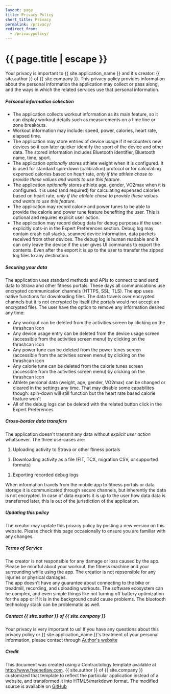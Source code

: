 ```yaml
---
layout: page
title: Privacy Policy
short_title: Privacy
permalink: /privacy/
redirect_from:
  - /privacypolicy/
---
```


<h1 class="page-title">{{ page.title | escape }}</h1>

<div class="section">
  <div class="row">
    <div class="col s12">
      Your privacy is important to {{ site.application_name }} and it's creator: {{ site.author }} of {{ site.company }}. This privacy policy provides information about the personal information the application may collect or pass along, and the ways in which the related services use that personal information.
    </div>
  </div>
</div>

<div class="divider"></div>

<div class="section">
  <h5>Personal information collection</h5>

  <div class="row">
    <div class="col s12">
      <ul>
        <li>The application collects workout information as its main feature, so it can display workout details such as measurements on a time line or zone breakouts.</li>
        <li>Workout information may include: speed, power, calories, heart rate, elapsed time.</li>
        <li>The application may store entries of device usage if it encounters new devices so it can later quicker identify the sport of the device and other data. The stored information includes Bluetooth identifier, Bluetooth name, time, sport.</li>
        <li>The application <em>optionally</em> stores athlete weight when it is configured. It is used for standard spin-down (calibration) protocol or for calculating expensed calories based on heart rate, <em>only if the athlete chose to provide these values and wants to use this feature</em>.</li>
        <li>The application <em>optionally</em> stores athlete age, gender, VO2max when it is configured. It is used (and required) for calculating expensed calories based on heart rate, <em>only if the athlete chose to provide these values and wants to use this feature</em>.</li>
        <li>The application may record calorie and power tunes to be able to provide the calorie and power tune feature benefiting the user. This is optional and requires explicit user action.</li>
        <li>The application may record debug data for debug purposes if the user explicitly opts-in in the Expert Preferences section. Debug log may contain crash call stacks, scanned device information, data packets received from other devices. The debug log is human readable and it can only leave the device if the user gives UI commands to export the contents. Even after the export it is up to the user to transfer the zipped log files to any destination.</li>
      </ul>
    </div>
  </div>
</div>

<div class="divider"></div>

<div class="section">
  <h5>Securing your data</h5>

  <div class="row">
    <div class="col s12">
      The application uses standard methods and APIs to connect to and send data to Strava and other fitness portals. These days all communications use encrypted communication channels (HTTPS, SSL, TLS). The app uses native functions for downloading files. The data travels over encrypted channels but it is not encrypted by itself (the portals would not accept an encrypted file). The user have the option to remove any information desired any time:
      <ul>
        <li>Any workout can be deleted from the activities screen by clicking on the thrashcan icon</li>
        <li>Any device usage entry can be deleted from the device usage screen
        (accessible from the activities screen menu) by clicking on the thrashcan icon</li>
        <li>Any power tune can be deleted from the power tunes screen
        (accessible from the activities screen menu) by clicking on the thrashcan icon</li>
        <li>Any calorie tune can be deleted from the calorie tunes screen
        (accessible from the activities screen menu) by clicking on the thrashcan icon</li>
        <li>Athlete personal data (weight, age, gender, VO2max) can be changed or cleared in the settings any time. That may disable some capabilites though: spin-down will still function but the heart rate based calorie feature won't</li>
        <li>All of the debug logs can be deleted with the related button click in the Expert Preferences</li>
      </ul>
    </div>
  </div>
</div>

<div class="divider"></div>

<div class="section">
  <h5>Cross-border data transfers</h5>

  <div class="row">
    <div class="col s12">
      The application doesn't transmit any data without <em>explicit user action</em> whatsoever. The three use-cases are:
      <ol>
        <li>Uploading activity to Strava or other ftiness portals</li>
      </ol>
      <ol>
        <li>Downloading activity as a file (FIT, TCX, migration CSV, or supported formats)</li>
      </ol>
      <ol>
        <li>Exporting recorded debug logs</li>
      </ol>
    </div>
    <div class="col s12">
      When information travels from the mobile app to fitness portals or data storage it is communicated through secure channels, but inherently the data is not encrypted. In case of data exports it is up to the user how data data is transferred later, this is out of the jurisdiction of the application.
    </div>
  </div>
</div>

<div class="divider"></div>

<div class="section">
  <h5>Updating this policy</h5>

  <div class="row">
    <div class="col s12">
      The creator may update this privacy policy by posting a new version on this website.
      Please check this page occasionally to ensure you are familiar with any changes.
    </div>
  </div>
</div>

<div class="divider"></div>

<div class="section">
  <h5>Terms of Service</h5>

  <div class="row">
    <div class="col s12">
      The creator is not responsible for any damage or loss caused by the app. Please be mindful about your workout, the fitness machine and your
      surrounding while using the app. The creatior is not repsonsible for any injuries or physical damages.
    </div>
    <div class="col s12">
      The app doesn't have any guarantee about connecting to the bike or treadmill, recording, and uploading workouts. The software ecosystem can be complex, and even simple things like not turning off battery optimization for the app or if it is in the background could cause problems. The bluetooth technology stack can be problematic as well.
    </div>
  </div>
</div>

<div class="divider"></div>

<div class="section">
  <h5>Contact {{ site.author }} of {{ site.company }}</h5>

  <div class="row">
    <div class="col s12">
      Your privacy is very important to us! If you have any questions about this privacy policy or {{ site.application_name }}'s treatment of your personal information, please contact through <a href="https://csaba.page/">Author's website</a>
    </div>
  </div>
</div>

<div class="divider"></div>

<div class="section">
  <h5>Credit</h5>

  <div class="row">
    <div class="col s12">
      This document was created using a Contractology template available at <a href="http://www.freenetlaw.com/">http://www.freenetlaw.com</a>.
      {{ site.author }} of {{ site.company }} customized that template to reflect the particular application instead of a website,
      and transformed it into HTML5/markdown format. The modified source is available on 
      <a href="https://github.com/TrackMyIndoorWorkout/TrackMyIndoorWorkout.github.io/blob/master/privacy-statement.md">GitHub</a>
    </div>
  </div>
</div>
